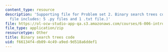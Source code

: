 ```yaml
---
content_type: resource
description: 'Supporting file for Problem set 2. Binary search trees code. (This zip
  file includes: 5 .py files and 1 .txt file.)'
file: https://ol-ocw-studio-app-qa.s3.amazonaws.com/courses/6-006-introduction-to-algorithms-spring-2008/f66134f4db094c49a9ed9d518a6ddef1_ps2_bst.zip
file_type: application/zip
resourcetype: Other
title: Binary search trees code
uid: f66134f4-db09-4c49-a9ed-9d518a6ddef1
---
```

